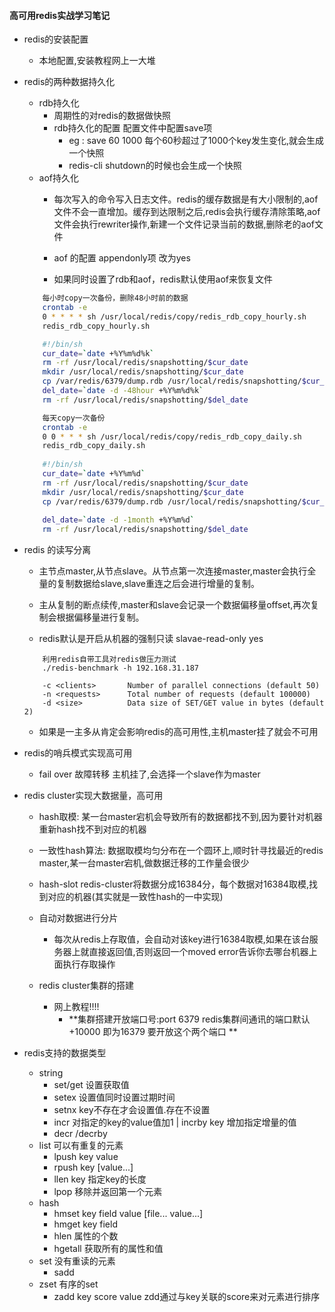 
#### 高可用redis实战学习笔记

+ redis的安装配置
	+ 本地配置,安装教程网上一大堆

+ redis的两种数据持久化
	+ rdb持久化
		+ 周期性的对redis的数据做快照
		+ rdb持久化的配置 配置文件中配置save项 
			+ eg : save 60 1000 每个60秒超过了1000个key发生变化,就会生成一个快照
			+ redis-cli shutdown的时候也会生成一个快照
	+ aof持久化	
		+ 每次写入的命令写入日志文件。redis的缓存数据是有大小限制的,aof文件不会一直增加。缓存到达限制之后,redis会执行缓存清除策略,aof文件会执行rewriter操作,新建一个文件记录当前的数据,删除老的aof文件

		+ aof 的配置 appendonly项 改为yes 
		+ 如果同时设置了rdb和aof，redis默认使用aof来恢复文件

	```bash
		每小时copy一次备份，删除48小时前的数据
		crontab -e
		0 * * * * sh /usr/local/redis/copy/redis_rdb_copy_hourly.sh
		redis_rdb_copy_hourly.sh

		#!/bin/sh 
		cur_date=`date +%Y%m%d%k`
		rm -rf /usr/local/redis/snapshotting/$cur_date
		mkdir /usr/local/redis/snapshotting/$cur_date
		cp /var/redis/6379/dump.rdb /usr/local/redis/snapshotting/$cur_date		
		del_date=`date -d -48hour +%Y%m%d%k`
		rm -rf /usr/local/redis/snapshotting/$del_date

		每天copy一次备份
		crontab -e		
		0 0 * * * sh /usr/local/redis/copy/redis_rdb_copy_daily.sh
		redis_rdb_copy_daily.sh
		
		#!/bin/sh 
		cur_date=`date +%Y%m%d`
		rm -rf /usr/local/redis/snapshotting/$cur_date
		mkdir /usr/local/redis/snapshotting/$cur_date
		cp /var/redis/6379/dump.rdb /usr/local/redis/snapshotting/$cur_date
		
		del_date=`date -d -1month +%Y%m%d`
		rm -rf /usr/local/redis/snapshotting/$del_date
	```

+ redis 的读写分离
	+ 主节点master,从节点slave。从节点第一次连接master,master会执行全量的复制数据给slave,slave重连之后会进行增量的复制。
	+ 主从复制的断点续传,master和slave会记录一个数据偏移量offset,再次复制会根据偏移量进行复制。

	+ redis默认是开启从机器的强制只读 slavae-read-only yes

	```
		利用redis自带工具对redis做压力测试
		./redis-benchmark -h 192.168.31.187

		-c <clients>       Number of parallel connections (default 50)
		-n <requests>      Total number of requests (default 100000)
		-d <size>          Data size of SET/GET value in bytes (default 2)
	```
	+ 如果是一主多从肯定会影响redis的高可用性,主机master挂了就会不可用

+ redis的哨兵模式实现高可用
	+ fail over 故障转移  主机挂了,会选择一个slave作为master 
+ redis cluster实现大数据量，高可用
	+ hash取模: 某一台master宕机会导致所有的数据都找不到,因为要针对机器重新hash找不到对应的机器
	+ 一致性hash算法: 数据取模均匀分布在一个圆环上,顺时针寻找最近的redis master,某一台master宕机,做数据迁移的工作量会很少
	+ hash-slot redis-cluster将数据分成16384分，每个数据对16384取模,找到对应的机器(其实就是一致性hash的一中实现)
	+ 自动对数据进行分片
		+ 每次从redis上存取值，会自动对该key进行16384取模,如果在该台服务器上就直接返回值,否则返回一个moved error告诉你去哪台机器上面执行存取操作
	
	+ redis cluster集群的搭建
		+ 网上教程!!!!
			+ **集群搭建开放端口号:port 6379 redis集群间通讯的端口默认+10000 即为16379 要开放这个两个端口 **
+ redis支持的数据类型
	+ string 
		+ set/get 设置获取值
		+ setex 设置值同时设置过期时间
		+ setnx key不存在才会设置值.存在不设置
		+ incr 对指定的key的value值加1 | incrby key 增加指定增量的值
		+ decr /decrby  
	+ list 可以有重复的元素
		+ lpush key value 
		+ rpush key [value...]
		+ llen key 指定key的长度
		+ lpop 移除并返回第一个元素
	+ hash 
		+ hmset key field value [file... value...]
		+ hmget key field
		+ hlen 属性的个数
		+ hgetall 获取所有的属性和值
	+ set  没有重读的元素
		+ sadd
	+ zset 有序的set
		+ zadd key score value zdd通过与key关联的score来对元素进行排序 